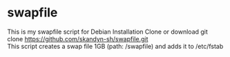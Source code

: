 # swapfile
This is my swapfile script for Debian
Installation
Clone or download
git clone  https://github.com/skandyn-sh/swapfile.git  
This script creates a swap file 1GB (path: /swapfile) and adds it to /etc/fstab
